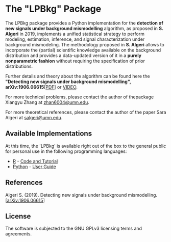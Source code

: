# The "LPBkg" Package

The LPBkg package provides a Python implementation for the **detection of new signals under background mismodelling** algorithm, as proposed in **S. Algeri** in 2019, implements a unified statistical strategy to perform modeling, estimation, inference, and signal characterization under background mismodeling. The methodology proposed in **S. Algeri** allows to incorporate the (partial) scientific knowledge available on the background distribution and provides a data-updated version of it in a **purely nonparametric fashion** without requiring the specification of prior distributions.

Further details and theory about the algorithm can be found here the **"Detecting new signals under background mismodelling", arXiv:1906.06615**[[PDF](https://arxiv.org/pdf/1906.06615.pdf)] or [VIDEO](https://drive.google.com/file/d/1WhD5FnCyf2QtZP5I8crm6ZBzh7CjXiHL/view).

For more technical problems, please contact the author of thepackage Xiangyu Zhang at zhan6004@umn.edu.

For more theoretical references, please contact the author of the paper Sara Algeri at salgeri@umn.edu.

## Available Implementations

At this time, the 'LPBkg' is available right out of the box to the general public for personal use in the following programming languages:
- [R](https://drive.google.com/file/d/1nikTqVCR-VIxkOL7F6OQAXYlmeoK-AST/view) - 
[Code and Tutorial](https://drive.google.com/file/d/1nikTqVCR-VIxkOL7F6OQAXYlmeoK-AST/view)
- [Python](https://pypi.org/project/LPBkg/) - [User Guide](https://github.com/Yorkee2018/LPBkg/tree/master/python)

## References

Algeri S. (2019). Detecting new signals under background mismodelling. [[arXiv:1906.06615](https://arxiv.org/pdf/1906.06615.pdf)]

## License

The software is subjected to the GNU GPLv3 licensing terms and agreements.
